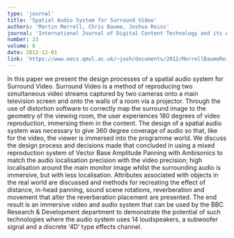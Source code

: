```yaml
---
type: 'journal'
title: 'Spatial Audio System for Surround Video'
authors: 'Martin Morrell, Chris Baume, Joshua Reiss'
journal: 'International Journal of Digital Content Technology and its Applications'
number: 23
volume: 6
date: 2012-12-01
link: 'https://www.eecs.qmul.ac.uk/~josh/documents/2012/MorrellBaumeReiss-JDCTA.pdf'
---
```

In this paper we present the design processes of a spatial audio system for Surround Video.  Surround Video is a method
of reproducing two simultaneous video streams captured by two cameras onto a main television screen and onto the walls
of a room via a projector. Through the use of distortion software to correctly map the surround image to the geometry
of the viewing room, the user experiences 180 degrees of video reproduction, immersing them in the content. The design
of a spatial audio system was necessary to give 360 degree coverage of audio so that, like for the video, the viewer is
immersed into the programme world. We discuss the design process and decisions made that concluded in using a mixed
reproduction system of Vector Base Amplitude Panning with Ambisonics to match the audio localisation precision with the
video precision; high localisation around the main monitor image whilst the surrounding audio is immersive, but with
less localisation. Attributes associated with objects in the real world are discussed and methods for recreating the
effect of distance, in-head panning, sound scene rotations, reverberation and movement that alter the reverberation
placement are presented. The end result is an immersive video and audio system that can be used by the BBC Research &
Development department to demonstrate the potential of such technologies where the audio system uses 14 loudspeakers, a
subwoofer signal and a discrete ‘4D’ type effects channel.
